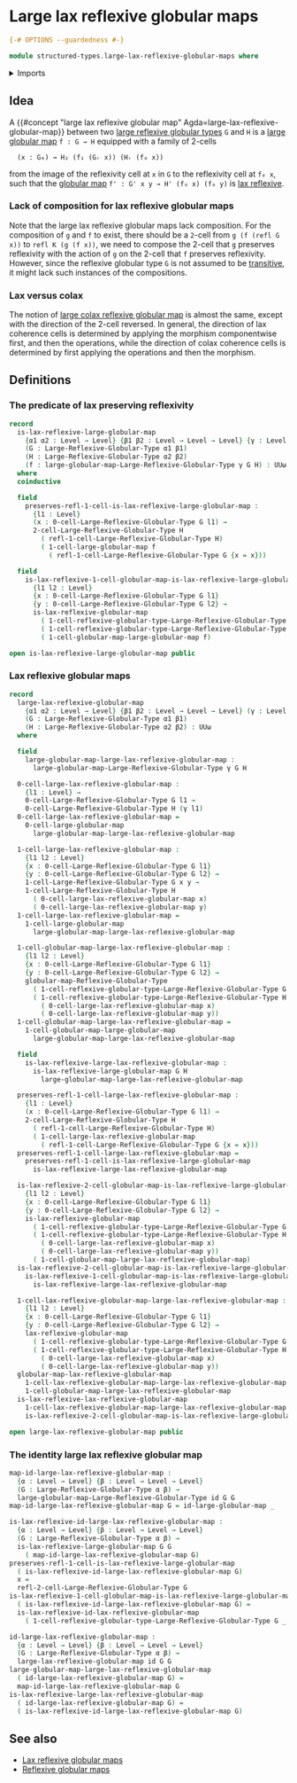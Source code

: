 # Large lax reflexive globular maps

```agda
{-# OPTIONS --guardedness #-}

module structured-types.large-lax-reflexive-globular-maps where
```

<details><summary>Imports</summary>

```agda
open import foundation.function-types
open import foundation.universe-levels

open import structured-types.lax-reflexive-globular-maps
open import structured-types.large-globular-maps
open import structured-types.large-reflexive-globular-types
open import structured-types.reflexive-globular-types
```

</details>

## Idea

A {{#concept "large lax reflexive globular map" Agda=large-lax-reflexive-globular-map}}
between two
[large reflexive globular types](structured-types.large-reflexive-globular-types.md) `G` and
`H` is a [large globular map](structured-types.large-globular-maps.md) `f : G → H` equipped
with a family of 2-cells

```text
  (x : G₀) → H₂ (f₁ (Gᵣ x)) (Hᵣ (f₀ x))
```

from the image of the reflexivity cell at `x` in `G` to the reflexivity cell at
`f₀ x`, such that the [globular map](structured-types.globular-maps.md) `f' : G' x y → H' (f₀ x) (f₀ y)` is [lax reflexive](structured-types.lax-reflexive-globular-maps.md).

### Lack of composition for lax reflexive globular maps

Note that the large lax reflexive globular maps lack composition. For the composition of `g` and `f` to exist, there should be a `2`-cell from `g (f (refl G x))` to `refl K (g (f x))`, we need to compose the 2-cell that `g` preserves reflexivity with the action of `g` on the 2-cell that `f` preserves reflexivity. However, since the reflexive globular type `G` is not assumed to be [transitive](structured-types.transitive-globular-types.md), it might lack such instances of the compositions.

### Lax versus colax

The notion of [large colax reflexive globular map](structured-types.large-lax-reflexive-globular-maps.md) is almost the same, except with the direction of the 2-cell reversed. In general, the direction of lax coherence cells is determined by applying the morphism componentwise first, and then the operations, while the direction of colax coherence cells is determined by first applying the operations and then the morphism.

## Definitions

### The predicate of lax preserving reflexivity

```agda
record
  is-lax-reflexive-large-globular-map
    {α1 α2 : Level → Level} {β1 β2 : Level → Level → Level} {γ : Level → Level}
    (G : Large-Reflexive-Globular-Type α1 β1)
    (H : Large-Reflexive-Globular-Type α2 β2)
    (f : large-globular-map-Large-Reflexive-Globular-Type γ G H) : UUω
  where
  coinductive

  field
    preserves-refl-1-cell-is-lax-reflexive-large-globular-map :
      {l1 : Level}
      (x : 0-cell-Large-Reflexive-Globular-Type G l1) →
      2-cell-Large-Reflexive-Globular-Type H
        ( refl-1-cell-Large-Reflexive-Globular-Type H)
        ( 1-cell-large-globular-map f
          ( refl-1-cell-Large-Reflexive-Globular-Type G {x = x}))

  field
    is-lax-reflexive-1-cell-globular-map-is-lax-reflexive-large-globular-map :
      {l1 l2 : Level}
      {x : 0-cell-Large-Reflexive-Globular-Type G l1}
      {y : 0-cell-Large-Reflexive-Globular-Type G l2} →
      is-lax-reflexive-globular-map
        ( 1-cell-reflexive-globular-type-Large-Reflexive-Globular-Type G x y)
        ( 1-cell-reflexive-globular-type-Large-Reflexive-Globular-Type H _ _)
        ( 1-cell-globular-map-large-globular-map f)

open is-lax-reflexive-large-globular-map public
```

### Lax reflexive globular maps

```agda
record
  large-lax-reflexive-globular-map
    {α1 α2 : Level → Level} {β1 β2 : Level → Level → Level} (γ : Level → Level)
    (G : Large-Reflexive-Globular-Type α1 β1)
    (H : Large-Reflexive-Globular-Type α2 β2) : UUω
  where

  field
    large-globular-map-large-lax-reflexive-globular-map :
      large-globular-map-Large-Reflexive-Globular-Type γ G H

  0-cell-large-lax-reflexive-globular-map :
    {l1 : Level} →
    0-cell-Large-Reflexive-Globular-Type G l1 →
    0-cell-Large-Reflexive-Globular-Type H (γ l1)
  0-cell-large-lax-reflexive-globular-map =
    0-cell-large-globular-map
      large-globular-map-large-lax-reflexive-globular-map

  1-cell-large-lax-reflexive-globular-map :
    {l1 l2 : Level}
    {x : 0-cell-Large-Reflexive-Globular-Type G l1}
    {y : 0-cell-Large-Reflexive-Globular-Type G l2} →
    1-cell-Large-Reflexive-Globular-Type G x y →
    1-cell-Large-Reflexive-Globular-Type H
      ( 0-cell-large-lax-reflexive-globular-map x)
      ( 0-cell-large-lax-reflexive-globular-map y)
  1-cell-large-lax-reflexive-globular-map =
    1-cell-large-globular-map
      large-globular-map-large-lax-reflexive-globular-map

  1-cell-globular-map-large-lax-reflexive-globular-map :
    {l1 l2 : Level}
    {x : 0-cell-Large-Reflexive-Globular-Type G l1}
    {y : 0-cell-Large-Reflexive-Globular-Type G l2} →
    globular-map-Reflexive-Globular-Type
      ( 1-cell-reflexive-globular-type-Large-Reflexive-Globular-Type G x y)
      ( 1-cell-reflexive-globular-type-Large-Reflexive-Globular-Type H
        ( 0-cell-large-lax-reflexive-globular-map x)
        ( 0-cell-large-lax-reflexive-globular-map y))
  1-cell-globular-map-large-lax-reflexive-globular-map =
    1-cell-globular-map-large-globular-map
      large-globular-map-large-lax-reflexive-globular-map

  field
    is-lax-reflexive-large-lax-reflexive-globular-map :
      is-lax-reflexive-large-globular-map G H
        large-globular-map-large-lax-reflexive-globular-map

  preserves-refl-1-cell-large-lax-reflexive-globular-map :
    {l1 : Level}
    (x : 0-cell-Large-Reflexive-Globular-Type G l1) →
    2-cell-Large-Reflexive-Globular-Type H
      ( refl-1-cell-Large-Reflexive-Globular-Type H)
      ( 1-cell-large-lax-reflexive-globular-map
        ( refl-1-cell-Large-Reflexive-Globular-Type G {x = x}))
  preserves-refl-1-cell-large-lax-reflexive-globular-map =
    preserves-refl-1-cell-is-lax-reflexive-large-globular-map
      is-lax-reflexive-large-lax-reflexive-globular-map

  is-lax-reflexive-2-cell-globular-map-is-lax-reflexive-large-globular-map :
    {l1 l2 : Level}
    {x : 0-cell-Large-Reflexive-Globular-Type G l1}
    {y : 0-cell-Large-Reflexive-Globular-Type G l2} →
    is-lax-reflexive-globular-map
      ( 1-cell-reflexive-globular-type-Large-Reflexive-Globular-Type G x y)
      ( 1-cell-reflexive-globular-type-Large-Reflexive-Globular-Type H
        ( 0-cell-large-lax-reflexive-globular-map x)
        ( 0-cell-large-lax-reflexive-globular-map y))
      ( 1-cell-globular-map-large-lax-reflexive-globular-map)
  is-lax-reflexive-2-cell-globular-map-is-lax-reflexive-large-globular-map =
    is-lax-reflexive-1-cell-globular-map-is-lax-reflexive-large-globular-map
      is-lax-reflexive-large-lax-reflexive-globular-map

  1-cell-lax-reflexive-globular-map-large-lax-reflexive-globular-map :
    {l1 l2 : Level}
    {x : 0-cell-Large-Reflexive-Globular-Type G l1}
    {y : 0-cell-Large-Reflexive-Globular-Type G l2} →
    lax-reflexive-globular-map
      ( 1-cell-reflexive-globular-type-Large-Reflexive-Globular-Type G x y)
      ( 1-cell-reflexive-globular-type-Large-Reflexive-Globular-Type H
        ( 0-cell-large-lax-reflexive-globular-map x)
        ( 0-cell-large-lax-reflexive-globular-map y))
  globular-map-lax-reflexive-globular-map
    1-cell-lax-reflexive-globular-map-large-lax-reflexive-globular-map =
    1-cell-globular-map-large-lax-reflexive-globular-map
  is-lax-reflexive-lax-reflexive-globular-map
    1-cell-lax-reflexive-globular-map-large-lax-reflexive-globular-map =
    is-lax-reflexive-2-cell-globular-map-is-lax-reflexive-large-globular-map

open large-lax-reflexive-globular-map public
```

### The identity large lax reflexive globular map

```agda
map-id-large-lax-reflexive-globular-map :
  {α : Level → Level} {β : Level → Level → Level}
  (G : Large-Reflexive-Globular-Type α β) →
  large-globular-map-Large-Reflexive-Globular-Type id G G
map-id-large-lax-reflexive-globular-map G = id-large-globular-map _

is-lax-reflexive-id-large-lax-reflexive-globular-map :
  {α : Level → Level} {β : Level → Level → Level}
  (G : Large-Reflexive-Globular-Type α β) →
  is-lax-reflexive-large-globular-map G G
    ( map-id-large-lax-reflexive-globular-map G)
preserves-refl-1-cell-is-lax-reflexive-large-globular-map
  ( is-lax-reflexive-id-large-lax-reflexive-globular-map G)
  x =
  refl-2-cell-Large-Reflexive-Globular-Type G
is-lax-reflexive-1-cell-globular-map-is-lax-reflexive-large-globular-map
  ( is-lax-reflexive-id-large-lax-reflexive-globular-map G) =
  is-lax-reflexive-id-lax-reflexive-globular-map
    ( 1-cell-reflexive-globular-type-Large-Reflexive-Globular-Type G _ _)

id-large-lax-reflexive-globular-map :
  {α : Level → Level} {β : Level → Level → Level}
  (G : Large-Reflexive-Globular-Type α β) →
  large-lax-reflexive-globular-map id G G
large-globular-map-large-lax-reflexive-globular-map
  ( id-large-lax-reflexive-globular-map G) =
  map-id-large-lax-reflexive-globular-map G
is-lax-reflexive-large-lax-reflexive-globular-map
  ( id-large-lax-reflexive-globular-map G) =
  ( is-lax-reflexive-id-large-lax-reflexive-globular-map G)
```

## See also

- [Lax reflexive globular maps](structured-types.lax-reflexive-globular-maps.md)
- [Reflexive globular maps](structured-types.reflexive-globular-maps.md)
